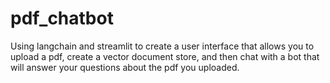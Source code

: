 # pdf_chatbot
Using langchain and streamlit to create a user interface that allows you to upload a pdf, create a vector document store, and then chat with a bot that will answer your questions about the pdf you uploaded.
